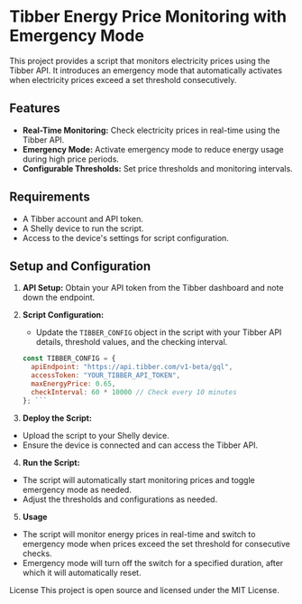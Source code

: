 # Tibber Energy Price Monitoring with Emergency Mode

This project provides a script that monitors electricity prices using the Tibber API. It introduces an emergency mode that automatically activates when electricity prices exceed a set threshold consecutively.

## Features
- **Real-Time Monitoring:** Check electricity prices in real-time using the Tibber API.
- **Emergency Mode:** Activate emergency mode to reduce energy usage during high price periods.
- **Configurable Thresholds:** Set price thresholds and monitoring intervals.

## Requirements
- A Tibber account and API token.
- A Shelly device to run the script.
- Access to the device's settings for script configuration.

## Setup and Configuration

1. **API Setup:** Obtain your API token from the Tibber dashboard and note down the endpoint.
   
2. **Script Configuration:**
   - Update the `TIBBER_CONFIG` object in the script with your Tibber API details, threshold values, and the checking interval.

   ```javascript
   const TIBBER_CONFIG = {
     apiEndpoint: "https://api.tibber.com/v1-beta/gql",
     accessToken: "YOUR_TIBBER_API_TOKEN",
     maxEnergyPrice: 0.65,
     checkInterval: 60 * 10000 // Check every 10 minutes
   }; ```

3. **Deploy the Script:**
- Upload the script to your Shelly device.
- Ensure the device is connected and can access the Tibber API.

4. **Run the Script:**
- The script will automatically start monitoring prices and toggle emergency mode as needed.
- Adjust the thresholds and configurations as needed.

5. **Usage**
- The script will monitor energy prices in real-time and switch to emergency mode when prices exceed the set threshold for consecutive checks.
- Emergency mode will turn off the switch for a specified duration, after which it will automatically reset.

License
This project is open source and licensed under the MIT License.
